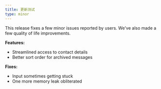 ```yaml
---
title: 更新测试
type: minor
---
```


This release fixes a few minor issues reported by users. We've also made a few quality of life improvements.

**Features:**

* Streamlined access to contact details
* Better sort order for archived messages

**Fixes:**

* Input sometimes getting stuck
* One more memory leak obliterated
